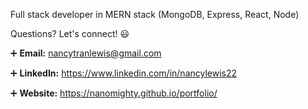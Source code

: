 Full stack developer in MERN stack (MongoDB, Express, React, Node)

Questions? Let's connect! :smiley:



:heavy_plus_sign: **Email:** nancytranlewis@gmail.com

:heavy_plus_sign: **LinkedIn:** https://www.linkedin.com/in/nancylewis22

:heavy_plus_sign: **Website:** https://nanomighty.github.io/portfolio/
